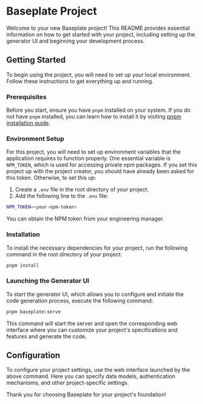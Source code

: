 # Baseplate Project

Welcome to your new Baseplate project! This README provides essential information on how to get started with your project, including setting up the generator UI and beginning your development process.

## Getting Started

To begin using the project, you will need to set up your local environment. Follow these instructions to get everything up and running.

### Prerequisites

Before you start, ensure you have `pnpm` installed on your system. If you do not have `pnpm` installed, you can learn how to install it by visiting [pnpm installation guide](https://pnpm.io/installation).

### Environment Setup

For this project, you will need to set up environment variables that the application requires to function properly. One essential variable is `NPM_TOKEN`, which is used for accessing private npm packages. If you set this project up with the project creator, you should have already been asked for this token. Otherwise, to set this up:

1. Create a `.env` file in the root directory of your project.
2. Add the following line to the `.env` file:

```bash
NPM_TOKEN=<your-npm-token>
```

You can obtain the NPM token from your engineering manager.

### Installation

To install the necessary dependencies for your project, run the following command in the root directory of your project:

```bash
pnpm install
```

### Launching the Generator UI

To start the generator UI, which allows you to configure and initiate the code generation process, execute the following command:

```bash
pnpm baseplate:serve
```

This command will start the server and open the corresponding web interface where you can customize your project's specifications and features and generate the code.

## Configuration

To configure your project settings, use the web interface launched by the above command. Here you can specify data models, authentication mechanisms, and other project-specific settings.

Thank you for choosing Baseplate for your project's foundation!

